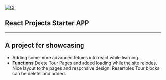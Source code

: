 [![CI](https://github.com/dink42/React-Tours/actions/workflows/blank.yml/badge.svg)](https://github.com/dink42/React-Tours/actions/workflows/blank.yml)

## React Projects Starter APP
---
## A project for showcasing
- Adding some more advanced fetures into react while learning.
- **Functions** Delete Tour Pages and added loading while the site relodes. Nice layout to the pages and responsive design. Resembles Tour blocks can be deletet and added.
